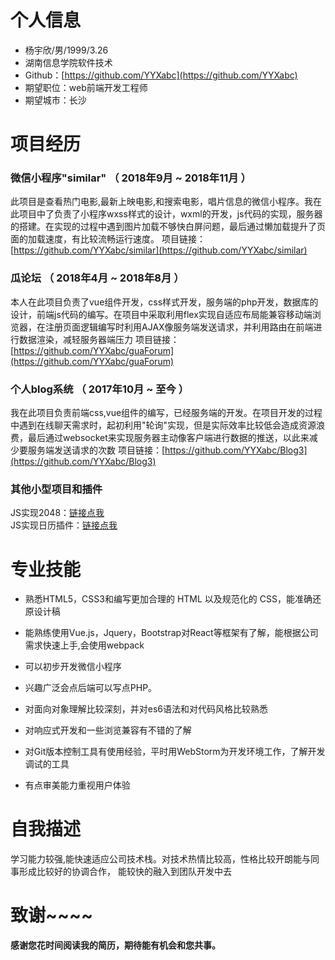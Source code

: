# 个人信息

* 杨宇欣/男/1999/3.26
* 湖南信息学院软件技术
* Github：[https://github.com/YYXabc](https://github.com/YYXabc)
* 期望职位：web前端开发工程师
* 期望城市：长沙

# 项目经历

### 微信小程序"similar" （ 2018年9月 ~ 2018年11月 ）

此项目是查看热门电影,最新上映电影,和搜索电影，唱片信息的微信小程序。我在此项目中了负责了小程序wxss样式的设计，wxml的开发，js代码的实现，服务器的搭建。在实现的过程中遇到图片加载不够快白屏问题，最后通过懒加载提升了页面的加载速度，有比较流畅运行速度。
项目链接：[https://github.com/YYXabc/similar](https://github.com/YYXabc/similar)

### 瓜论坛 （ 2018年4月 ~ 2018年8月 ）

本人在此项目负责了vue组件开发，css样式开发，服务端的php开发，数据库的设计，前端js代码的编写。在项目中采取利用flex实现自适应布局能兼容移动端浏览器，在注册页面逻辑编写时利用AJAX像服务端发送请求，并利用路由在前端进行数据渲染，减轻服务器端压力
项目链接：[https://github.com/YYXabc/guaForum](https://github.com/YYXabc/guaForum)

### 个人blog系统 （ 2017年10月 ~ 至今 ）

我在此项目负责前端css,vue组件的编写，已经服务端的开发。在项目开发的过程中遇到在线聊天需求时，起初利用"轮询"实现，但是实际效率比较低会造成资源浪费，最后通过websocket来实现服务器主动像客户端进行数据的推送，以此来减少要服务端发送请求的次数
项目链接：[https://github.com/YYXabc/Blog3](https://github.com/YYXabc/Blog3)

### 其他小型项目和插件
JS实现2048：[链接点我](https://github.com/YYXabc/2048JS)  
JS实现日历插件：[链接点我](https://github.com/YYXabc/Calendar)
# 专业技能
* 熟悉HTML5，CSS3和编写更加合理的 HTML 以及规范化的 CSS，能准确还原设计稿

* 能熟练使用Vue.js，Jquery，Bootstrap对React等框架有了解，能根据公司需求快速上手,会使用webpack

* 可以初步开发微信小程序

* 兴趣广泛会点后端可以写点PHP。

* 对面向对象理解比较深刻，并对es6语法和对代码风格比较熟悉

* 对响应式开发和一些浏览兼容有不错的了解

* 对Git版本控制工具有使用经验，平时用WebStorm为开发环境工作，了解开发调试的工具

*  有点审美能力重视用户体验
# 自我描述
学习能力较强,能快速适应公司技术栈。对技术热情比较高，性格比较开朗能与同事形成比较好的协调合作， 能较快的融入到团队开发中去
# 致谢~~~~
**感谢您花时间阅读我的简历，期待能有机会和您共事。**